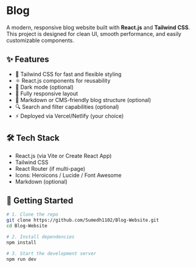 # Blog

A modern, responsive blog website built with **React.js** and **Tailwind CSS**. This project is designed for clean UI, smooth performance, and easily customizable components.

## ✨ Features

- 💨 Tailwind CSS for fast and flexible styling
- ⚛️ React.js components for reusability
- 🌙 Dark mode (optional)
- 📱 Fully responsive layout
- 📝 Markdown or CMS-friendly blog structure (optional)
- 🔍 Search and filter capabilities (optional)
- ⚡ Deployed via Vercel/Netlify (your choice)

## 🛠 Tech Stack

- React.js (via Vite or Create React App)
- Tailwind CSS
- React Router (if multi-page)
- Icons: Heroicons / Lucide / Font Awesome
- Markdown (optional)

## 🚀 Getting Started

```bash
# 1. Clone the repo
git clone https://github.com/Sumedh1102/Blog-Website.git
cd Blog-Website

# 2. Install dependencies
npm install

# 3. Start the development server
npm run dev
